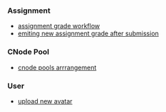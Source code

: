 ### Assignment
- [assignment grade workflow](./assignment/assignment_grade_workflow.svg)
- [emiting new assignment grade after submission](./assignment/new_assignment_grade_after_submission.svg)

### CNode Pool

- [cnode pools arrrangement](./cnode-pool/cnode-pools-arrangement.svg)

### User

- [upload new avatar](./user/upload_new_avatar.svg)
